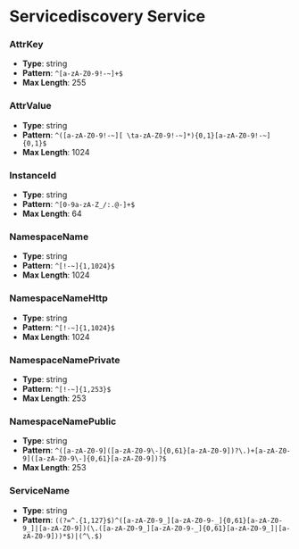 # Servicediscovery Service

### AttrKey
- **Type**: string
- **Pattern**: `^[a-zA-Z0-9!-~]+$`
- **Max Length**: 255

### AttrValue
- **Type**: string
- **Pattern**: `^([a-zA-Z0-9!-~][ \ta-zA-Z0-9!-~]*){0,1}[a-zA-Z0-9!-~]{0,1}$`
- **Max Length**: 1024

### InstanceId
- **Type**: string
- **Pattern**: `^[0-9a-zA-Z_/:.@-]+$`
- **Max Length**: 64

### NamespaceName
- **Type**: string
- **Pattern**: `^[!-~]{1,1024}$`
- **Max Length**: 1024

### NamespaceNameHttp
- **Type**: string
- **Pattern**: `^[!-~]{1,1024}$`
- **Max Length**: 1024

### NamespaceNamePrivate
- **Type**: string
- **Pattern**: `^[!-~]{1,253}$`
- **Max Length**: 253

### NamespaceNamePublic
- **Type**: string
- **Pattern**: `^([a-zA-Z0-9]([a-zA-Z0-9\-]{0,61}[a-zA-Z0-9])?\.)+[a-zA-Z0-9]([a-zA-Z0-9\-]{0,61}[a-zA-Z0-9])?$`
- **Max Length**: 253

### ServiceName
- **Type**: string
- **Pattern**: `((?=^.{1,127}$)^([a-zA-Z0-9_][a-zA-Z0-9-_]{0,61}[a-zA-Z0-9_]|[a-zA-Z0-9])(\.([a-zA-Z0-9_][a-zA-Z0-9-_]{0,61}[a-zA-Z0-9_]|[a-zA-Z0-9]))*$)|(^\.$)`

